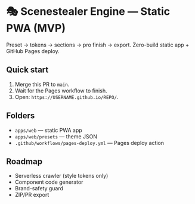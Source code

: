 # 🎭 Scenestealer Engine — Static PWA (MVP)

Preset → tokens → sections → pro finish → export. Zero-build static app + GitHub Pages deploy.

## Quick start
1) Merge this PR to `main`.
2) Wait for the Pages workflow to finish.
3) Open: `https://USERNAME.github.io/REPO/`.

## Folders
- `apps/web` — static PWA app
- `apps/web/presets` — theme JSON
- `.github/workflows/pages-deploy.yml` — Pages deploy action

## Roadmap
- Serverless crawler (style tokens only)
- Component code generator
- Brand-safety guard
- ZIP/PR export